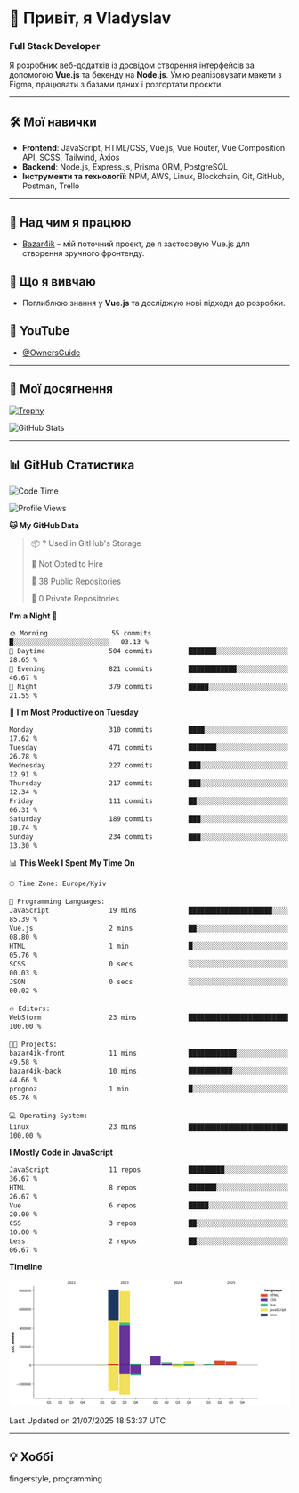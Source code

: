 # 👋 Привіт, я Vladyslav  
### Full Stack Developer  

Я розробник веб-додатків із досвідом створення інтерфейсів за допомогою **Vue.js** та бекенду на **Node.js**. Умію реалізовувати макети з Figma, працювати з базами даних і розгортати проєкти.

---

## 🛠 Мої навички  
- **Frontend**: JavaScript, HTML/CSS, Vue.js, Vue Router, Vue Composition API, SCSS, Tailwind, Axios  
- **Backend**: Node.js, Express.js, Prisma ORM, PostgreSQL  
- **Інструменти та технології**: NPM, AWS, Linux, Blockchain, Git, GitHub, Postman, Trello  

---

## 🔭 Над чим я працюю  
- [Bazar4ik](https://github.com/owner6/bazar4ik-front) – мій поточний проєкт, де я застосовую Vue.js для створення зручного фронтенду.

## 🌱 Що я вивчаю  
- Поглиблюю знання у **Vue.js** та досліджую нові підходи до розробки.

## 🎥 YouTube  
- [@OwnersGuide](https://www.youtube.com/@OwnersGuide-)
  
---

## 🌟 Мої досягнення  
[![Trophy](https://github-profile-trophy.vercel.app/?username=owner6&theme=default)](https://github.com/ryo-ma/github-profile-trophy)

<div align="left">
  <img src="https://github-readme-stats.vercel.app/api?username=owner6&show_icons=true&theme=default" alt="GitHub Stats"/>
</div>

---

## 📊 GitHub Статистика  
<!--START_SECTION:waka-->
![Code Time](http://img.shields.io/badge/Code%20Time-55%20hrs%2022%20mins-blue)

![Profile Views](http://img.shields.io/badge/Profile%20Views-9-blue)

**🐱 My GitHub Data** 

> 📦 ? Used in GitHub's Storage 
 > 
> 🚫 Not Opted to Hire
 > 
> 📜 38 Public Repositories 
 > 
> 🔑 0 Private Repositories 
 > 
**I'm a Night 🦉** 

```text
🌞 Morning                55 commits          █░░░░░░░░░░░░░░░░░░░░░░░░   03.13 % 
🌆 Daytime                504 commits         ███████░░░░░░░░░░░░░░░░░░   28.65 % 
🌃 Evening                821 commits         ████████████░░░░░░░░░░░░░   46.67 % 
🌙 Night                  379 commits         █████░░░░░░░░░░░░░░░░░░░░   21.55 % 
```
📅 **I'm Most Productive on Tuesday** 

```text
Monday                   310 commits         ████░░░░░░░░░░░░░░░░░░░░░   17.62 % 
Tuesday                  471 commits         ███████░░░░░░░░░░░░░░░░░░   26.78 % 
Wednesday                227 commits         ███░░░░░░░░░░░░░░░░░░░░░░   12.91 % 
Thursday                 217 commits         ███░░░░░░░░░░░░░░░░░░░░░░   12.34 % 
Friday                   111 commits         ██░░░░░░░░░░░░░░░░░░░░░░░   06.31 % 
Saturday                 189 commits         ███░░░░░░░░░░░░░░░░░░░░░░   10.74 % 
Sunday                   234 commits         ███░░░░░░░░░░░░░░░░░░░░░░   13.30 % 
```


📊 **This Week I Spent My Time On** 

```text
🕑︎ Time Zone: Europe/Kyiv

💬 Programming Languages: 
JavaScript               19 mins             █████████████████████░░░░   85.39 % 
Vue.js                   2 mins              ██░░░░░░░░░░░░░░░░░░░░░░░   08.80 % 
HTML                     1 min               █░░░░░░░░░░░░░░░░░░░░░░░░   05.76 % 
SCSS                     0 secs              ░░░░░░░░░░░░░░░░░░░░░░░░░   00.03 % 
JSON                     0 secs              ░░░░░░░░░░░░░░░░░░░░░░░░░   00.02 % 

🔥 Editors: 
WebStorm                 23 mins             █████████████████████████   100.00 % 

🐱‍💻 Projects: 
bazar4ik-front           11 mins             ████████████░░░░░░░░░░░░░   49.58 % 
bazar4ik-back            10 mins             ███████████░░░░░░░░░░░░░░   44.66 % 
prognoz                  1 min               █░░░░░░░░░░░░░░░░░░░░░░░░   05.76 % 

💻 Operating System: 
Linux                    23 mins             █████████████████████████   100.00 % 
```

**I Mostly Code in JavaScript** 

```text
JavaScript               11 repos            █████████░░░░░░░░░░░░░░░░   36.67 % 
HTML                     8 repos             ███████░░░░░░░░░░░░░░░░░░   26.67 % 
Vue                      6 repos             █████░░░░░░░░░░░░░░░░░░░░   20.00 % 
CSS                      3 repos             ██░░░░░░░░░░░░░░░░░░░░░░░   10.00 % 
Less                     2 repos             ██░░░░░░░░░░░░░░░░░░░░░░░   06.67 % 
```



**Timeline**

![Lines of Code chart](https://raw.githubusercontent.com/owner6/owner6/main/assets/bar_graph.png)


 Last Updated on 21/07/2025 18:53:37 UTC
<!--END_SECTION:waka-->




---

## 💡 Хоббі  
fingerstyle, programming  
